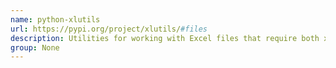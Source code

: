 ```yaml
---
name: python-xlutils
url: https://pypi.org/project/xlutils/#files
description: Utilities for working with Excel files that require both xlrd and xlwt.
group: None
---
```

